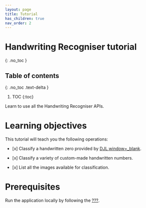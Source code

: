 ```yaml
---
layout: page
title: Tutorial
has_children: true
nav_order: 2
---
```


# Handwriting Recogniser tutorial
{: .no_toc }

## Table of contents
{: .no_toc .text-delta }

1. TOC
{:toc}

Learn to use all the Handwriting Recogniser APIs.

# Learning objectives

This tutorial will teach you the following operations:

-   \[x\] Classify a handwritten zero provided by
    [DJL,window=\_blank](http://djl.ai).

-   \[x\] Classify a variety of custom-made handwritten numbers.

-   \[x\] List all the images available for classification.

# Prerequisites

Run the application locally by following the
[???](#intro-component::install-and-run-quickstart.adoc).
